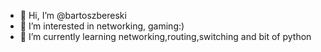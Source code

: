 - 👋 Hi, I’m @bartoszbereski
- 👀 I’m interested in networking, gaming:) 
- 🌱 I’m currently learning networking,routing,switching and bit of python
<!---
bartoszbereski/bartoszbereski is a ✨ special ✨ repository because its `README.md` (this file) appears on your GitHub profile.
You can click the Preview link to take a look at your changes.
--->
